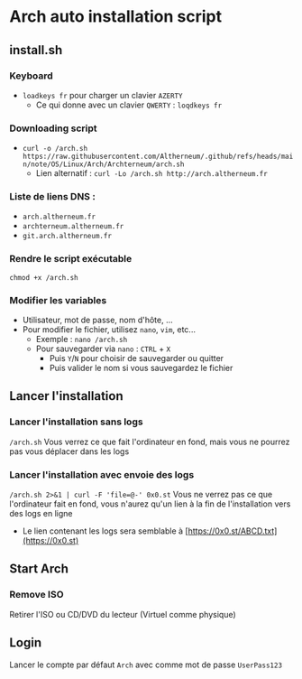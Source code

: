 # Arch auto installation script
## install.sh
### Keyboard
- `loadkeys fr` pour charger un clavier `AZERTY`
  - Ce qui donne avec un clavier `QWERTY` : `loqdkeys fr`
### Downloading script
- `curl -o /arch.sh https://raw.githubusercontent.com/Altherneum/.github/refs/heads/main/note/OS/Linux/Arch/Archterneum/arch.sh`
  - Lien alternatif : `curl -Lo /arch.sh http://arch.altherneum.fr`

### Liste de liens DNS :
- `arch.altherneum.fr`
- `archterneum.altherneum.fr`
- `git.arch.altherneum.fr`

### Rendre le script exécutable
`chmod +x /arch.sh`
### Modifier les variables
- Utilisateur, mot de passe, nom d'hôte, ...
- Pour modifier le fichier, utilisez `nano`, `vim`, etc...
  - Exemple : `nano /arch.sh`
  - Pour sauvegarder via `nano` : `CTRL` + `X`
    - Puis `Y`/`N` pour choisir de sauvegarder ou quitter
    - Puis valider le nom si vous sauvegardez le fichier

## Lancer l'installation
### Lancer l'installation sans logs
`/arch.sh` Vous verrez ce que fait l'ordinateur en fond, mais vous ne pourrez pas vous déplacer dans les logs
### Lancer l'installation avec envoie des logs
`/arch.sh 2>&1 | curl -F 'file=@-' 0x0.st` Vous ne verrez pas ce que l'ordinateur fait en fond, vous n'aurez qu'un lien à la fin de l'installation vers des logs en ligne
- Le lien contenant les logs sera semblable à [https://0x0.st/ABCD.txt](https://0x0.st)

## Start Arch
### Remove ISO
Retirer l'ISO ou CD/DVD du lecteur (Virtuel comme physique)
## Login
Lancer le compte par défaut `Arch` avec comme mot de passe `UserPass123`
